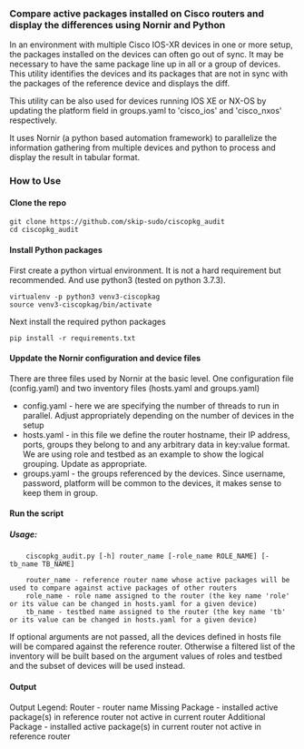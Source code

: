 ### Compare active packages installed on Cisco routers and display the differences using Nornir and Python   

In an environment with multiple Cisco IOS-XR devices in one or more setup, the packages installed on the devices can often go out of sync. It may be necessary to have the same package line up in all or a group of devices. This utility identifies the devices and its packages that are not in sync with the packages of the reference device and displays the diff.

This utility can be also used for devices running IOS XE or NX-OS by updating the platform field in groups.yaml to 'cisco_ios' and 'cisco_nxos' respectively.    

It uses Nornir (a python based automation framework) to parallelize the information gathering from multiple devices and python to process and display the result in tabular format. 

### How to Use 
#### Clone the repo 
```
git clone https://github.com/skip-sudo/ciscopkg_audit
cd ciscopkg_audit 
```

#### Install Python packages 
First create a python virtual environment. It is not a hard requirement but recommended. And use python3 (tested on python 3.7.3).
```
virtualenv -p python3 venv3-ciscopkag
source venv3-ciscopkag/bin/activate
```
Next install the required python packages 
```
pip install -r requirements.txt
```

#### Uppdate the Nornir configuration and device files   
There are three files used by Nornir at the basic level. One configuration file (config.yaml) and two inventory files (hosts.yaml and groups.yaml)

* config.yaml - here we are specifying the number of threads to run in parallel. Adjust appropriately depending on the number of devices in the setup
* hosts.yaml - in this file we define the router hostname, their IP address, ports, groups they belong to and any arbitrary data in key:value format. We are using role and testbed as an example to show the logical grouping. Update as appropriate. 
* groups.yaml - the groups referenced by the devices. Since username, password, platform will be common to the devices, it makes sense to keep them in group. 

#### Run the script 
##### Usage: 
        ciscopkg_audit.py [-h] router_name [-role_name ROLE_NAME] [-tb_name TB_NAME]

        router_name - reference router name whose active packages will be used to compare against active packages of other routers 
        role_name - role name assigned to the router (the key name 'role' or its value can be changed in hosts.yaml for a given device)
        tb_name - testbed name assigned to the router (the key name 'tb' or its value can be changed in hosts.yaml for a given device)

If optional arguments are not passed, all the devices defined in hosts file will be compared against the reference router. Otherwise a filtered list of the inventory will be built based on the argument values of roles and testbed and the subset of devices will be used instead. 

#### Output

Output Legend: 
Router - router name 
Missing Package - installed active package(s) in reference router not active in current router 
Additional Package - installed active package(s) in current router not active in reference router

